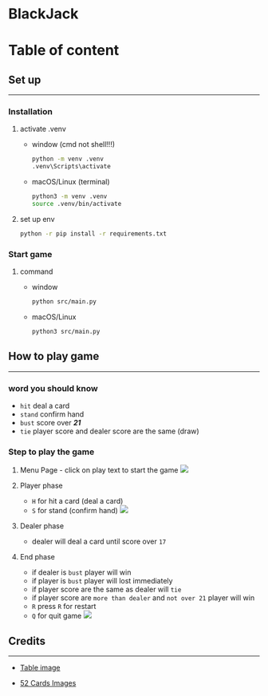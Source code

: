 # BlackJack

# Table of content

## Set up

---

### Installation

1. activate .venv

    - window (cmd not shell!!!)

        ```bash
        python -m venv .venv
        .venv\Scripts\activate
        ```

    - macOS/Linux (terminal)

        ```bash
        python3 -m venv .venv
        source .venv/bin/activate
        ```

2. set up env
    ```bash
    python -r pip install -r requirements.txt
    ```

### Start game

1. command

    - window

        ```bash
        python src/main.py
        ```

    - macOS/Linux
        ```bash
        python3 src/main.py
        ```

## How to play game

---

### word you should know

-   `hit` deal a card
-   `stand` confirm hand
-   `bust` score over **_21_**
-   `tie` player score and dealer score are the same (draw)

### Step to play the game

1. Menu Page - click on play text to start the game
   <image src="./screenshots/gameplay/start_menu.png">
2. Player phase

    - `H` for hit a card (deal a card)
    - `S` for stand (confirm hand)
      <image src="./screenshots/gameplay/ingame.png">

3. Dealer phase
    - dealer will deal a card until score over `17`
4. End phase
    - if dealer is `bust` player will win
    - if player is `bust` player will lost immediately
    - if player score are the same as dealer will `tie`
    - if player score are `more than dealer` and `not over 21` player will win
    - `R` press `R` for restart
    - `Q` for quit game
      <image src="./screenshots/gameplay/result_page.png">

## Credits

---

-   [Table image](https://www.google.com/url?sa=i&url=https%3A%2F%2Fstock.adobe.com%2Fsearch%3Fk%3Dblackjack%2Btable&psig=AOvVaw3NmQXaf6A61yrQhfg-qk3d&ust=1744205033203000&source=images&cd=vfe&opi=89978449&ved=0CBQQjRxqFwoTCLiBo6zEyIwDFQAAAAAdAAAAABAn)

-   [52 Cards Images](https://acbl.mybigcommerce.com/52-playing-cards/)
